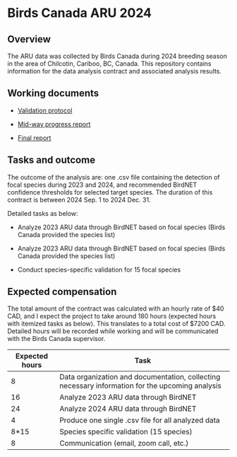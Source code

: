 Birds Canada ARU 2024
================

## Overview

The ARU data was collected by Birds Canada during 2024 breeding season
in the area of Chilcotin, Cariboo, BC, Canada. This repository contains
information for the data analysis contract and associated analysis
results.

## Working documents

- [Validation
  protocol](https://github.com/SunnyTseng/Birds-Canada-ARU-2024/blob/main/docs/project_report_11_19_species_validation_with_ShinyR.md)

- [Mid-way progress
  report](https://github.com/SunnyTseng/Birds-Canada-ARU-2024/blob/main/docs/project_report_11_1_focal_species_summary.md)

- [Final
  report](https://github.com/SunnyTseng/Birds-Canada-ARU-2024/blob/main/docs/project_report_12_18_final_report.html)

## Tasks and outcome

The outcome of the analysis are: one .csv file containing the detection
of focal species during 2023 and 2024, and recommended BirdNET
confidence thresholds for selected target species. The duration of this
contract is between 2024 Sep. 1 to 2024 Dec. 31.

Detailed tasks as below:

- Analyze 2023 ARU data through BirdNET based on focal species (Birds
  Canada provided the species list)

- Analyze 2023 ARU data through BirdNET based on focal species (Birds
  Canada provided the species list)

- Conduct species-specific validation for 15 focal species

## Expected compensation

The total amount of the contract was calculated with an hourly rate of
\$40 CAD, and I expect the project to take around 180 hours (expected
hours with itemized tasks as below). This translates to a total cost of
\$7200 CAD. Detailed hours will be recorded while working and will be
communicated with the Birds Canada supervisor.

| Expected hours | Task |
|----|----|
| 8 | Data organization and documentation, collecting necessary information for the upcoming analysis |
| 16 | Analyze 2023 ARU data through BirdNET |
| 24 | Analyze 2024 ARU data through BirdNET |
| 4 | Produce one single .csv file for all analyzed data |
| 8\*15 | Species specific validation (15 species) |
| 8 | Communication (email, zoom call, etc.) |
